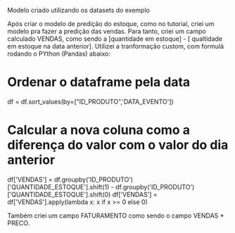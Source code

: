 Modelo criado utilizando os datasets do exemplo

Após criar o modelo de predição do estoque, como no tutorial, criei um modelo pra fazer a predição das vendas.
Para tanto, criei um campo calculado VENDAS, como sendo a [quantidade em estoque] - [ qualtidade em estoque na data anterior]. Utilizei a tranformação custom, com formulá rodando o PYthon (Pandas) abaixo:

# Ordenar o dataframe pela data
df = df.sort_values(by=["ID_PRODUTO",'DATA_EVENTO'])

# Calcular a nova coluna como a diferença do valor com o valor do dia anterior
df['VENDAS'] = df.groupby('ID_PRODUTO')['QUANTIDADE_ESTOQUE'].shift(1) - df.groupby('ID_PRODUTO')['QUANTIDADE_ESTOQUE'].shift(0)
df['VENDAS'] = df['VENDAS'].apply(lambda x: x if x >= 0 else 0)


Também criei um campo FATURAMENTO como sendo o campo VENDAS * PRECO.




